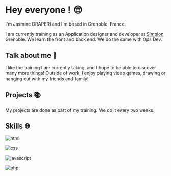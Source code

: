 # **Hey everyone !** 😎

I'm Jasmine DRAPERI and I'm based in Grenoble, France.

I am currently training as an Application designer and developer at [Simplon](https://auvergnerhonealpes.simplon.co/grenoble.html) Grenoble. We learn the front and back end. We do the same with Ops Dev.

## Talk about me 🌺
I like the training I am currently taking, and I hope to be able to discover many more things! Outside of work, I enjoy playing video games, drawing or hanging out with my friends and family!

## Projects 📚

My projects are done as part of my training. We do it every two weeks.


## Skills 🌐

![html](https://img.shields.io/badge/HTML5-E34F26?style=for-the-badge&logo=html5&logoColor=white)

![css](https://img.shields.io/badge/CSS3-1572B6?style=for-the-badge&logo=css3&logoColor=white)

![javascript](https://img.shields.io/badge/JavaScript-F7DF1E?style=for-the-badge&logo=javascript&logoColor=black)

![php](https://img.shields.io/badge/PHP-777BB4?style=for-the-badge&logo=php&logoColor=white)
